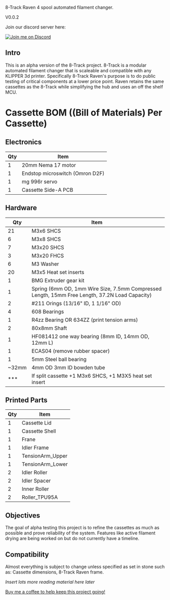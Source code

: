 8-Track Raven 4 spool automated filament changer.

V0.0.2

Join our discord server here:

[![Join me on Discord](https://discord.com/api/guilds/1229586267671629945/widget.png?style=banner2)](https://discord.gg/eT8zc3bvPR)


## Intro

This is an alpha version of the 8-Track project.
8-Track is a modular automated filament changer that is scaleable and compatible with any KLIPPER 3d printer.
Specifically 8-Track Raven's purpose is to do public testing of critical components at a lower price point.
Raven retains the same cassettes as the 8-Track while simplifying the hub and uses an off the shelf MCU.

# Cassette BOM ((Bill of Materials)  Per Cassette)

## Electronics
| Qty | Item                            |
|-----|---------------------------------|
| 1   | 20mm Nema 17 motor              |
| 1   | Endstop microswitch (Omron D2F) |
| 1   | mg 996r servo                   |
| 1   | Cassette Side-A PCB             |

## Hardware
|  Qty  | Item                                                                                           |
|-------|------------------------------------------------------------------------------------------------|
|  21   | M3x6 SHCS                                                                                      |
|  6    | M3x8 SHCS                                                                                      |
|  7    | M3x20 SHCS                                                                                     |
|  3    | M3x20 FHCS                                                                                     |
|  6    | M3 Washer                                                                                      |
|  20   | M3x5 Heat set inserts                                                                          |
|  1    | BMG Extruder gear kit                                                                          |
|  1    | Spring (6mm OD, 1mm Wire Size, 7.5mm Compressed Length, 15mm Free Length, 37.2N Load Capacity) |
|  2    | #211 Orings (13/16" ID, 1 1/16" OD)                                                            |
|  4    | 608 Bearings                                                                                   |
|  1    | R4zz Bearing OR 634ZZ (print tension arms)                                                     |
|  2    | 80x8mm Shaft                                                                                   |
|  1    | HF081412 one way bearing (8mm ID, 14mm OD, 12mm L)                                             |
|  1    | ECAS04 (remove rubber spacer)                                                                  |
|  1    | 5mm Steel ball bearing                                                                         |
| ~32mm | 4mm OD 3mm ID bowden tube                                                                      |
| ***   | If split cassette +1 M3x6 SHCS, +1 M3X5 heat set insert                                        |

## Printed Parts
| Qty | Item                  |
|-----|-----------------------|
| 1   | Cassette Lid          |
| 1   | Cassette Shell        |
| 1   | Frane                 |
| 1   | Idler Frame           |
| 1   | TensionArm_Upper      |
| 1   | TensionArm_Lower      |
| 2   | Idler Roller          |
| 2   | Idler Spacer          |
| 2   | Inner Roller          |
| 2   | Roller_TPU95A         |


## Objectives
The goal of alpha testing this project is to refine the cassettes as much as possible and prove reliability of the system.
Features like active filament drying are being worked on but do not currently have a timeline.

## Compatibility
Almost everything is subject to change unless specified as set in stone such as:
Cassette dimensions, 8-Track Raven frame.

*Insert lots more reading material here *later**

[Buy me a coffee to help keep this project going!](https://buymeacoffee.com/armoredturtle)
